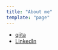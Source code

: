```yaml
---
title: "About me"
template: "page"
---
```


- [qiita](https://qiita.com/smith-30)
- [LinkedIn](https://www.linkedin.com/in/smith-30/)